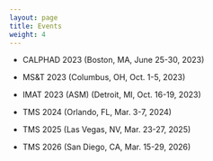 ```yaml
---
layout: page
title: Events
weight: 4
---
```


- CALPHAD 2023 (Boston, MA, June 25-30, 2023)

- MS&T 2023 (Columbus, OH, Oct. 1-5, 2023)

- IMAT 2023 (ASM) (Detroit, MI, Oct. 16-19, 2023)

- TMS 2024 (Orlando, FL, Mar. 3-7, 2024)

- TMS 2025 (Las Vegas, NV, Mar. 23-27, 2025)

- TMS 2026 (San Diego, CA, Mar. 15-29, 2026)
